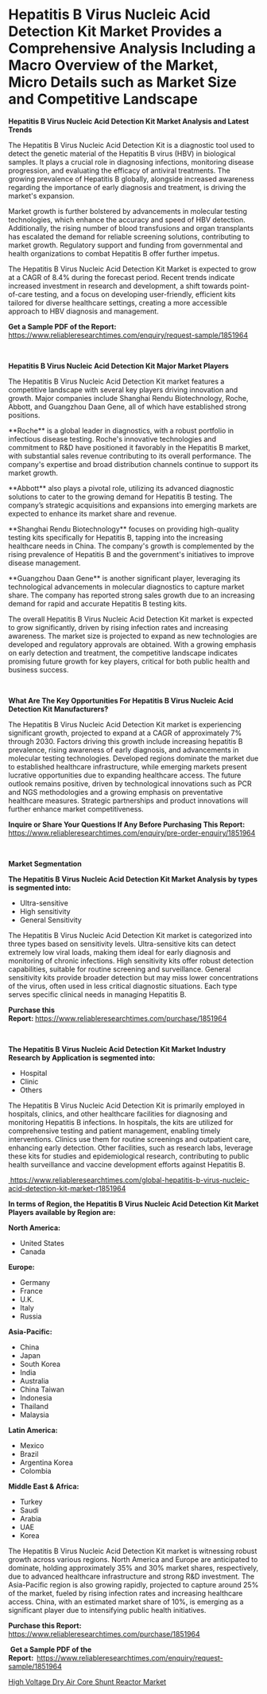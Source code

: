 <p><h1>Hepatitis B Virus Nucleic Acid Detection Kit Market Provides a Comprehensive Analysis Including a Macro Overview of the Market, Micro Details such as Market Size and Competitive Landscape</h1></p><p><strong>Hepatitis B Virus Nucleic Acid Detection Kit Market Analysis and Latest Trends</strong></p>
<p><p>The Hepatitis B Virus Nucleic Acid Detection Kit is a diagnostic tool used to detect the genetic material of the Hepatitis B virus (HBV) in biological samples. It plays a crucial role in diagnosing infections, monitoring disease progression, and evaluating the efficacy of antiviral treatments. The growing prevalence of Hepatitis B globally, alongside increased awareness regarding the importance of early diagnosis and treatment, is driving the market's expansion.</p><p>Market growth is further bolstered by advancements in molecular testing technologies, which enhance the accuracy and speed of HBV detection. Additionally, the rising number of blood transfusions and organ transplants has escalated the demand for reliable screening solutions, contributing to market growth. Regulatory support and funding from governmental and health organizations to combat Hepatitis B offer further impetus.</p><p>The Hepatitis B Virus Nucleic Acid Detection Kit Market is expected to grow at a CAGR of 8.4% during the forecast period. Recent trends indicate increased investment in research and development, a shift towards point-of-care testing, and a focus on developing user-friendly, efficient kits tailored for diverse healthcare settings, creating a more accessible approach to HBV diagnosis and management.</p></p>
<p><strong>Get a Sample PDF of the Report:&nbsp;</strong> <a href="https://www.reliableresearchtimes.com/enquiry/request-sample/1851964?utm_campaign=3358&utm_medium=2&utm_source=Github&utm_content=ia&utm_term=26032025&utm_id=hepatitis-b-virus-nucleic-acid-detection-kit">https://www.reliableresearchtimes.com/enquiry/request-sample/1851964</a></p>
<p>&nbsp;</p>
<p><strong>Hepatitis B Virus Nucleic Acid Detection Kit Major Market Players</strong></p>
<p><p>The Hepatitis B Virus Nucleic Acid Detection Kit market features a competitive landscape with several key players driving innovation and growth. Major companies include Shanghai Rendu Biotechnology, Roche, Abbott, and Guangzhou Daan Gene, all of which have established strong positions.</p><p>**Roche** is a global leader in diagnostics, with a robust portfolio in infectious disease testing. Roche's innovative technologies and commitment to R&D have positioned it favorably in the Hepatitis B market, with substantial sales revenue contributing to its overall performance. The company's expertise and broad distribution channels continue to support its market growth.</p><p>**Abbott** also plays a pivotal role, utilizing its advanced diagnostic solutions to cater to the growing demand for Hepatitis B testing. The company’s strategic acquisitions and expansions into emerging markets are expected to enhance its market share and revenue.</p><p>**Shanghai Rendu Biotechnology** focuses on providing high-quality testing kits specifically for Hepatitis B, tapping into the increasing healthcare needs in China. The company's growth is complemented by the rising prevalence of Hepatitis B and the government's initiatives to improve disease management.</p><p>**Guangzhou Daan Gene** is another significant player, leveraging its technological advancements in molecular diagnostics to capture market share. The company has reported strong sales growth due to an increasing demand for rapid and accurate Hepatitis B testing kits.</p><p>The overall Hepatitis B Virus Nucleic Acid Detection Kit market is expected to grow significantly, driven by rising infection rates and increasing awareness. The market size is projected to expand as new technologies are developed and regulatory approvals are obtained. With a growing emphasis on early detection and treatment, the competitive landscape indicates promising future growth for key players, critical for both public health and business success.</p></p>
<p>&nbsp;</p>
<p><strong>What Are The Key Opportunities For Hepatitis B Virus Nucleic Acid Detection Kit Manufacturers?</strong></p>
<p><p>The Hepatitis B Virus Nucleic Acid Detection Kit market is experiencing significant growth, projected to expand at a CAGR of approximately 7% through 2030. Factors driving this growth include increasing hepatitis B prevalence, rising awareness of early diagnosis, and advancements in molecular testing technologies. Developed regions dominate the market due to established healthcare infrastructure, while emerging markets present lucrative opportunities due to expanding healthcare access. The future outlook remains positive, driven by technological innovations such as PCR and NGS methodologies and a growing emphasis on preventative healthcare measures. Strategic partnerships and product innovations will further enhance market competitiveness.</p></p>
<p><strong>Inquire or Share Your Questions If Any Before Purchasing This Report:</strong> <a href="https://www.reliableresearchtimes.com/enquiry/pre-order-enquiry/1851964?utm_campaign=3358&utm_medium=2&utm_source=Github&utm_content=ia&utm_term=26032025&utm_id=hepatitis-b-virus-nucleic-acid-detection-kit">https://www.reliableresearchtimes.com/enquiry/pre-order-enquiry/1851964</a></p>
<p>&nbsp;</p>
<p><strong>Market Segmentation</strong></p>
<p><strong>The Hepatitis B Virus Nucleic Acid Detection Kit Market Analysis by types is segmented into:</strong></p>
<p><ul><li>Ultra-sensitive</li><li>High sensitivity</li><li>General Sensitivity</li></ul></p>
<p><p>The Hepatitis B Virus Nucleic Acid Detection Kit market is categorized into three types based on sensitivity levels. Ultra-sensitive kits can detect extremely low viral loads, making them ideal for early diagnosis and monitoring of chronic infections. High sensitivity kits offer robust detection capabilities, suitable for routine screening and surveillance. General sensitivity kits provide broader detection but may miss lower concentrations of the virus, often used in less critical diagnostic situations. Each type serves specific clinical needs in managing Hepatitis B.</p></p>
<p><strong>Purchase this Report:&nbsp;</strong><a href="https://www.reliableresearchtimes.com/purchase/1851964?utm_campaign=3358&utm_medium=2&utm_source=Github&utm_content=ia&utm_term=26032025&utm_id=hepatitis-b-virus-nucleic-acid-detection-kit">https://www.reliableresearchtimes.com/purchase/1851964</a></p>
<p>&nbsp;</p>
<p><strong>The Hepatitis B Virus Nucleic Acid Detection Kit Market Industry Research by Application is segmented into:</strong></p>
<p><ul><li>Hospital</li><li>Clinic</li><li>Others</li></ul></p>
<p><p>The Hepatitis B Virus Nucleic Acid Detection Kit is primarily employed in hospitals, clinics, and other healthcare facilities for diagnosing and monitoring Hepatitis B infections. In hospitals, the kits are utilized for comprehensive testing and patient management, enabling timely interventions. Clinics use them for routine screenings and outpatient care, enhancing early detection. Other facilities, such as research labs, leverage these kits for studies and epidemiological research, contributing to public health surveillance and vaccine development efforts against Hepatitis B.</p></p>
<p><a href="https://www.reliableresearchtimes.com/global-hepatitis-b-virus-nucleic-acid-detection-kit-market-r1851964?utm_campaign=3358&utm_medium=2&utm_source=Github&utm_content=ia&utm_term=26032025&utm_id=hepatitis-b-virus-nucleic-acid-detection-kit">&nbsp;https://www.reliableresearchtimes.com/global-hepatitis-b-virus-nucleic-acid-detection-kit-market-r1851964</a></p>
<p><strong>In terms of Region, the Hepatitis B Virus Nucleic Acid Detection Kit Market Players available by Region are:</strong></p>
<p>
    <p> <strong> North America: </strong>
        <ul>
            <li>United States</li>
            <li>Canada</li>
        </ul>
        </p> 
    <p> <strong> Europe: </strong>
        <ul>
            <li>Germany</li>
            <li>France</li>
            <li>U.K.</li>
            <li>Italy</li>
            <li>Russia</li>
        </ul>
        </p> 
    <p> <strong> Asia-Pacific: </strong>
        <ul>
            <li>China</li>
            <li>Japan</li>
            <li>South Korea</li>
            <li>India</li>
            <li>Australia</li>
            <li>China Taiwan</li>
            <li>Indonesia</li>
            <li>Thailand</li>
            <li>Malaysia</li>
        </ul>
        </p> 
    <p> <strong> Latin America: </strong>
        <ul>
            <li>Mexico</li>
            <li>Brazil</li>
            <li>Argentina Korea</li>
            <li>Colombia</li>
        </ul>
        </p> 
    <p> <strong> Middle East & Africa: </strong>
        <ul>
            <li>Turkey</li>
            <li>Saudi</li>
            <li>Arabia</li>
            <li>UAE</li>
            <li>Korea</li>
        </ul>
    </p>
    </p>
<p><p>The Hepatitis B Virus Nucleic Acid Detection Kit market is witnessing robust growth across various regions. North America and Europe are anticipated to dominate, holding approximately 35% and 30% market shares, respectively, due to advanced healthcare infrastructure and strong R&D investment. The Asia-Pacific region is also growing rapidly, projected to capture around 25% of the market, fueled by rising infection rates and increasing healthcare access. China, with an estimated market share of 10%, is emerging as a significant player due to intensifying public health initiatives.</p></p>
<p><strong>Purchase this Report: </strong><a href="https://www.reliableresearchtimes.com/purchase/1851964?utm_campaign=3358&utm_medium=2&utm_source=Github&utm_content=ia&utm_term=26032025&utm_id=hepatitis-b-virus-nucleic-acid-detection-kit">https://www.reliableresearchtimes.com/purchase/1851964</a></p>
<p>&nbsp;<strong>Get a Sample PDF of the Report:&nbsp;&nbsp;</strong><a href="https://www.reliableresearchtimes.com/enquiry/request-sample/1851964?utm_campaign=3358&utm_medium=2&utm_source=Github&utm_content=ia&utm_term=26032025&utm_id=hepatitis-b-virus-nucleic-acid-detection-kit">https://www.reliableresearchtimes.com/enquiry/request-sample/1851964</a></p>
<p><strong></strong></p>
<p><p><a href="https://github.com/rigelciara0p/Market-Research-Report-List-1/blob/main/high-voltage-dry-air-core-shunt-reactor-market.md?utm_campaign=3358&utm_medium=2&utm_source=Github&utm_content=ia&utm_term=26032025&utm_id=hepatitis-b-virus-nucleic-acid-detection-kit">High Voltage Dry Air Core Shunt Reactor Market</a></p></p>